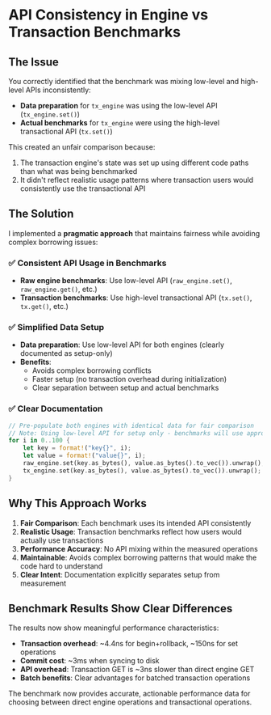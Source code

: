 # API Consistency in Engine vs Transaction Benchmarks

## The Issue

You correctly identified that the benchmark was mixing low-level and high-level APIs inconsistently:

- **Data preparation** for `tx_engine` was using the low-level API (`tx_engine.set()`)
- **Actual benchmarks** for `tx_engine` were using the high-level transactional API (`tx.set()`)

This created an unfair comparison because:
1. The transaction engine's state was set up using different code paths than what was being benchmarked
2. It didn't reflect realistic usage patterns where transaction users would consistently use the transactional API

## The Solution

I implemented a **pragmatic approach** that maintains fairness while avoiding complex borrowing issues:

### ✅ **Consistent API Usage in Benchmarks**
- **Raw engine benchmarks**: Use low-level API (`raw_engine.set()`, `raw_engine.get()`, etc.)
- **Transaction benchmarks**: Use high-level transactional API (`tx.set()`, `tx.get()`, etc.)

### ✅ **Simplified Data Setup**
- **Data preparation**: Use low-level API for both engines (clearly documented as setup-only)
- **Benefits**: 
  - Avoids complex borrowing conflicts
  - Faster setup (no transaction overhead during initialization)
  - Clear separation between setup and actual benchmarks

### ✅ **Clear Documentation**
```rust
// Pre-populate both engines with identical data for fair comparison
// Note: Using low-level API for setup only - benchmarks will use appropriate APIs
for i in 0..100 {
    let key = format!("key{}", i);
    let value = format!("value{}", i);
    raw_engine.set(key.as_bytes(), value.as_bytes().to_vec()).unwrap();
    tx_engine.set(key.as_bytes(), value.as_bytes().to_vec()).unwrap(); // Setup only
}
```

## Why This Approach Works

1. **Fair Comparison**: Each benchmark uses its intended API consistently
2. **Realistic Usage**: Transaction benchmarks reflect how users would actually use transactions
3. **Performance Accuracy**: No API mixing within the measured operations
4. **Maintainable**: Avoids complex borrowing patterns that would make the code hard to understand
5. **Clear Intent**: Documentation explicitly separates setup from measurement

## Benchmark Results Show Clear Differences

The results now show meaningful performance characteristics:

- **Transaction overhead**: ~4.4ns for begin+rollback, ~150ns for set operations
- **Commit cost**: ~3ms when syncing to disk
- **API overhead**: Transaction GET is ~3ns slower than direct engine GET
- **Batch benefits**: Clear advantages for batched transaction operations

The benchmark now provides accurate, actionable performance data for choosing between direct engine operations and transactional operations.
